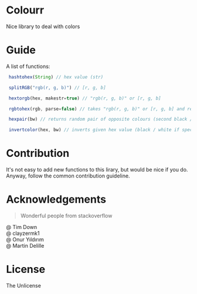 
# Colourr
 Nice library to deal with colors

# Guide
 A list of functions:
 ```js
  hashtohex(String) // hex value (str)

  splitRGB("rgb(r, g, b)") // [r, g, b]

  hextorgb(hex, makestr=true) // "rgb(r, g, b)" or [r, g, b]

  rgbtohex(rgb, parse=false) // takes "rgb(r, g, b)" or [r, g, b] and returns hex

  hexpair(bw) // returns random pair of opposite colours (second black / white) if specf

  invertcolor(hex, bw) // inverts given hex value (black / white if specf)

 ```

# Contribution
  It's not easy to add new functions to this lirary, but would be nice if you do. <br>
  Anyway, follow the common contribution guideline.

# Acknowledgements
> Wonderful people from stackoverflow

@ Tim Down <br>
@ clayzermk1 <br>
@ Onur Yıldırım <br>
@ Martin Delille <br>

# License
  The Unlicense

